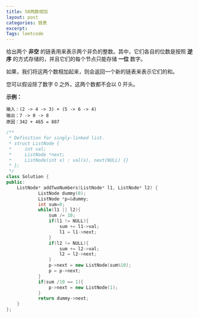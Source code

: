 ```yaml
---
title: 50两数相加
layout: post
categories: 链表
excerpt: 
Tags: leetcode
---
```


给出两个 **非空** 的链表用来表示两个非负的整数。其中，它们各自的位数是按照 **逆序** 的方式存储的，并且它们的每个节点只能存储 **一位** 数字。

如果，我们将这两个数相加起来，则会返回一个新的链表来表示它们的和。

您可以假设除了数字 0 之外，这两个数都不会以 0 开头。

**示例：**

```
输入：(2 -> 4 -> 3) + (5 -> 6 -> 4)
输出：7 -> 0 -> 8
原因：342 + 465 = 807
```

```c++
/**
 * Definition for singly-linked list.
 * struct ListNode {
 *     int val;
 *     ListNode *next;
 *     ListNode(int x) : val(x), next(NULL) {}
 * };
 */
class Solution {
public:
    ListNode* addTwoNumbers(ListNode* l1, ListNode* l2) {
        	ListNode dummy(0);
        	ListNode *p=&dummy;
        	int sum=0;
        	while(l1 || l2){
        		sum /= 10;
        		if(l1 != NULL){
        			sum += l1->val;
        			l1 = l1->next;
        		}
        		if(l2 != NULL){
        			sum += l2->val;
        			l2 = l2->next;
        		}
        		p->next = new ListNode(sum%10);
        		p = p->next;
        	}
        	if(sum /10 == 1){
        		p->next = new ListNode(1);
        	}
        	return dummy->next;
    }
};
```

